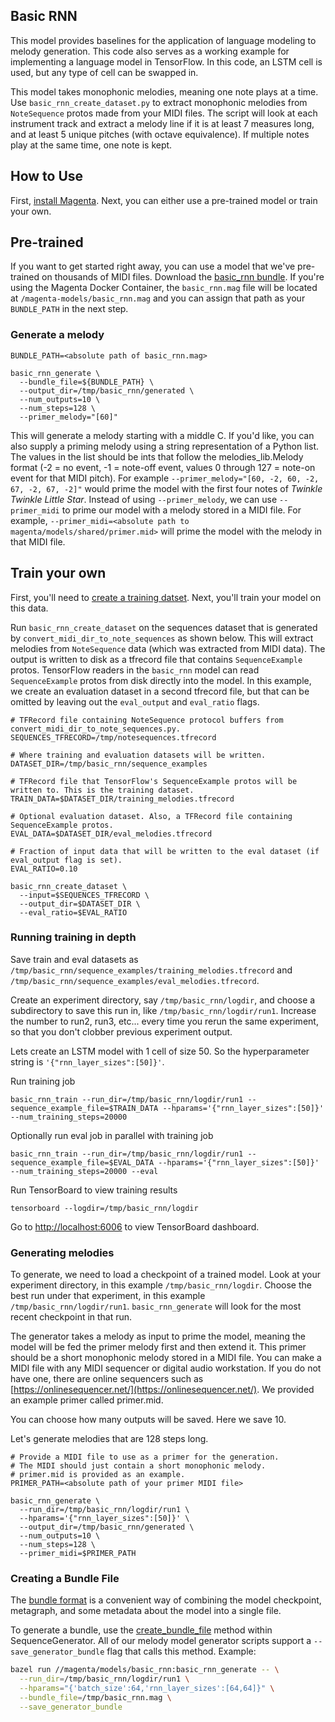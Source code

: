 ## Basic RNN

This model provides baselines for the application of language modeling to melody
generation. This code also serves as a working example for implementing a
language model in TensorFlow. In this code, an LSTM cell is used, but any type of cell can be swapped in.

This model takes monophonic melodies, meaning one note plays at a time. Use ```basic_rnn_create_dataset.py``` to extract monophonic melodies from ```NoteSequence``` protos made from your MIDI files. The script will look at each instrument track and extract a melody line if it is at least 7 measures long, and at least 5 unique pitches (with octave equivalence). If multiple notes play at the same time, one note is kept.

## How to Use

First, [install Magenta](/README.md). Next, you can either use a pre-trained model or train your own.

## Pre-trained

If you want to get started right away, you can use a model that we've pre-trained on thousands of MIDI files. Download the [basic_rnn bundle](http://download.magenta.tensorflow.org/models/basic_rnn.mag). If you're using the Magenta Docker Container, the ```basic_rnn.mag``` file will be located at ```/magenta-models/basic_rnn.mag``` and you can assign that path as your ```BUNDLE_PATH``` in the next step.

### Generate a melody

```
BUNDLE_PATH=<absolute path of basic_rnn.mag>

basic_rnn_generate \
  --bundle_file=${BUNDLE_PATH} \
  --output_dir=/tmp/basic_rnn/generated \
  --num_outputs=10 \
  --num_steps=128 \
  --primer_melody="[60]"
```

This will generate a melody starting with a middle C. If you'd like, you can also supply a priming melody using a string representation of a Python list. The values in the list should be ints that follow the melodies_lib.Melody format (-2 = no event, -1 = note-off event, values 0 through 127 = note-on event for that MIDI pitch). For example `--primer_melody="[60, -2, 60, -2, 67, -2, 67, -2]"` would prime the model with the first four notes of *Twinkle Twinkle Little Star*. Instead of using `--primer_melody`, we can use `--primer_midi` to prime our model with a melody stored in a MIDI file. For example, `--primer_midi=<absolute path to magenta/models/shared/primer.mid>` will prime the model with the melody in that MIDI file.

## Train your own

First, you'll need to [create a training datset](/magenta/scripts/README.md). Next, you'll train your model on this data.

Run ```basic_rnn_create_dataset``` on the sequences dataset that is generated by ```convert_midi_dir_to_note_sequences``` as shown below. This will extract melodies from ```NoteSequence``` data (which was extracted from MIDI data). The output is written to disk as a tfrecord file that contains ```SequenceExample``` protos. TensorFlow readers in the ```basic_rnn``` model can read ```SequenceExample``` protos from disk directly into the model. In this example, we create an evaluation dataset in a second tfrecord file, but that can be omitted by leaving out the ```eval_output``` and ```eval_ratio``` flags.

```
# TFRecord file containing NoteSequence protocol buffers from convert_midi_dir_to_note_sequences.py.
SEQUENCES_TFRECORD=/tmp/notesequences.tfrecord

# Where training and evaluation datasets will be written.
DATASET_DIR=/tmp/basic_rnn/sequence_examples

# TFRecord file that TensorFlow's SequenceExample protos will be written to. This is the training dataset.
TRAIN_DATA=$DATASET_DIR/training_melodies.tfrecord

# Optional evaluation dataset. Also, a TFRecord file containing SequenceExample protos.
EVAL_DATA=$DATASET_DIR/eval_melodies.tfrecord

# Fraction of input data that will be written to the eval dataset (if eval_output flag is set).
EVAL_RATIO=0.10

basic_rnn_create_dataset \
  --input=$SEQUENCES_TFRECORD \
  --output_dir=$DATASET_DIR \
  --eval_ratio=$EVAL_RATIO
```

### Running training in depth

Save train and eval datasets as ```/tmp/basic_rnn/sequence_examples/training_melodies.tfrecord``` and ```/tmp/basic_rnn/sequence_examples/eval_melodies.tfrecord```.

Create an experiment directory, say ```/tmp/basic_rnn/logdir```, and choose a subdirectory to save this run in, like ```/tmp/basic_rnn/logdir/run1```. Increase the number to run2, run3, etc... every time you rerun the same experiment, so that you don't clobber previous experiment output.

Lets create an LSTM model with 1 cell of size 50. So the hyperparameter string is ```'{"rnn_layer_sizes":[50]}'```.

Run training job

```basic_rnn_train --run_dir=/tmp/basic_rnn/logdir/run1 --sequence_example_file=$TRAIN_DATA --hparams='{"rnn_layer_sizes":[50]}' --num_training_steps=20000```

Optionally run eval job in parallel with training job

```basic_rnn_train --run_dir=/tmp/basic_rnn/logdir/run1 --sequence_example_file=$EVAL_DATA --hparams='{"rnn_layer_sizes":[50]}' --num_training_steps=20000 --eval```

Run TensorBoard to view training results

```tensorboard --logdir=/tmp/basic_rnn/logdir```

Go to [http://localhost:6006](http://localhost:6006) to view TensorBoard dashboard.

### Generating melodies

To generate, we need to load a checkpoint of a trained model. Look at your experiment directory, in this example ```/tmp/basic_rnn/logdir```. Choose the best run under that experiment, in this example ```/tmp/basic_rnn/logdir/run1```. ```basic_rnn_generate``` will look for the most recent checkpoint in that run.

The generator takes a melody as input to prime the model, meaning the model will be fed the primer melody first and then extend it. This primer should be a short monophonic melody stored in a MIDI file. You can make a MIDI file with any MIDI sequencer or digital audio workstation. If you do not have one, there are online sequencers such as [https://onlinesequencer.net/](https://onlinesequencer.net/). We provided an example primer called primer.mid.

You can choose how many outputs will be saved. Here we save 10.

Let's generate melodies that are 128 steps long.

```
# Provide a MIDI file to use as a primer for the generation.
# The MIDI should just contain a short monophonic melody.
# primer.mid is provided as an example.
PRIMER_PATH=<absolute path of your primer MIDI file>

basic_rnn_generate \
  --run_dir=/tmp/basic_rnn/logdir/run1 \
  --hparams='{"rnn_layer_sizes":[50]}' \
  --output_dir=/tmp/basic_rnn/generated \
  --num_outputs=10 \
  --num_steps=128 \
  --primer_midi=$PRIMER_PATH
```

### Creating a Bundle File

The [bundle format](/magenta/protobuf/generator.proto)
is a convenient way of combining the model checkpoint, metagraph, and
some metadata about the model into a single file.

To generate a bundle, use the
[create_bundle_file](/magenta/lib/sequence_generator.py)
method within SequenceGenerator. All of our melody model generator scripts
support a ```--save_generator_bundle``` flag that calls this method. Example:

```sh
bazel run //magenta/models/basic_rnn:basic_rnn_generate -- \
  --run_dir=/tmp/basic_rnn/logdir/run1 \
  --hparams="{'batch_size':64,'rnn_layer_sizes':[64,64]}" \
  --bundle_file=/tmp/basic_rnn.mag \
  --save_generator_bundle
```